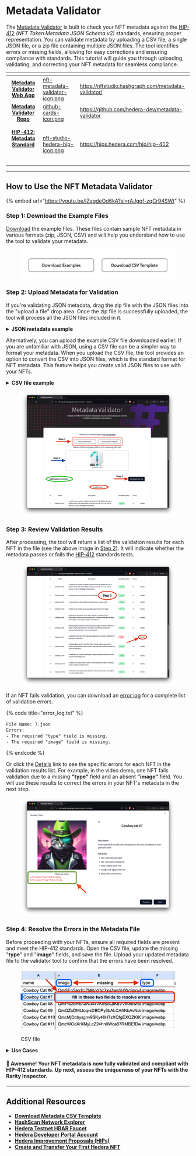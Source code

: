 # Metadata Validator

The [Metadata Validator](https://www.nfttoolkit.app/metadata-validator/) is built to check your NFT metadata against the [HIP-412](https://hips.hedera.com/hip/hip-412) _(NFT Token Metadata JSON Schema v2)_ standards, ensuring proper representation. You can validate metadata by uploading a CSV file, a single JSON file, or a zip file containing multiple JSON files. The tool identifies errors or missing fields, allowing for easy corrections and ensuring compliance with standards. This tutorial will guide you through uploading, validating, and correcting your NFT metadata for seamless compliance.

<table data-view="cards"><thead><tr><th align="center"></th><th data-hidden data-card-cover data-type="files"></th><th data-hidden data-card-target data-type="content-ref"></th></tr></thead><tbody><tr><td align="center"><a href="https://nftstudio.hashgraph.com/metadata-validator/"><strong>Metadata Validator Web App</strong></a></td><td><a href="../../.gitbook/assets/nft-metadata-validator-icon.png">nft-metadata-validator-icon.png</a></td><td><a href="https://nftstudio.hashgraph.com/metadata-validator/">https://nftstudio.hashgraph.com/metadata-validator/</a></td></tr><tr><td align="center"><a href="https://github.com/hedera-dev/metadata-validator"><strong>Metadata Validator Repo</strong></a></td><td><a href="../../.gitbook/assets/github-cards-icon.png">github-cards-icon.png</a></td><td><a href="https://github.com/hedera-dev/metadata-validator">https://github.com/hedera-dev/metadata-validator</a></td></tr><tr><td align="center"><p><a href="https://hips.hedera.com/hip/hip-412"><strong>HIP-412: Metadata Standard</strong></a></p><p><br></p></td><td><a href="../../.gitbook/assets/nft-studio-hedera-hip-icon.png">nft-studio-hedera-hip-icon.png</a></td><td><a href="https://hips.hedera.com/hip/hip-412">https://hips.hedera.com/hip/hip-412</a></td></tr></tbody></table>

***

## How to Use the NFT Metadata Validator

{% embed url="https://youtu.be/IZagdeOd6kA?si=rAJgqf-zqCr94SWt" %}

### Step 1: Download the Example Files

[Download](https://nftstudio.hashgraph.com/metadata-validator/) the example files. These files contain sample NFT metadata in various formats (zip, JSON, CSV) and will help you understand how to use the tool to validate your metadata.

<figure><img src="../../.gitbook/assets/nft-studio-example-files-download-buttons.png" alt=""><figcaption></figcaption></figure>

### Step 2: Upload Metadata for Validation

If you're validating JSON metadata, drag the zip file with the JSON files into the "upload a file" drop area. Once the zip file is successfully uploaded, the tool will process all the JSON files included in it. &#x20;

<details>

<summary><strong>JSON metadata example</strong></summary>

{% code title="7.json" %}
```json5
{
  "image": "Qma7YUAcUa4WZymcAJduafmpdmy34ZTpJpnbLweVQ6p5cA",
  "type": "image/webp",
  "name": "Cowboy cat #7",
  "description": "A daring blend of the wild west and cyberpunk, this cat is a trailblazer in neon green and silver.",
  "attributes": [
    { "trait_type": "face", "value": "cybernetic eye patch" },
    { "trait_type": "hair", "value": "neon green cowboy hat" },
    { "trait_type": "body", "value": "metallic silver vest" },
    { "trait_type": "background", "value": "digital wild west" },
    { "trait_type": "personality", "value": "adventurous" }
  ]
}

```
{% endcode %}

</details>

Alternatively, you can upload the example CSV file downloaded earlier. If you are unfamiliar with JSON, using a CSV file can be a simpler way to format your metadata. When you upload the CSV file, the tool provides an option to convert the CSV into JSON files, which is the standard format for NFT metadata. This feature helps you create valid JSON files to use with your NFTs.

<details>

<summary><strong>CSV file example</strong></summary>

{% code title="example-3.csv" %}
```csv
name,creator,creatorDID,description,image,type,properties,,attributes,,,,,
--,--,--,--,--,--,external_url,url,face,hair,body,background,head,personality
Cowboy Cat #1,,,"A cat that is a cowboy, embodying the spirit of the Wild West with a modern twist. This brave feline is not just any cat - it's a cat with a mission, a cat on the edge of adventure.",QmZVVALmDcoqgYmTJAqGUkyosEeMZYUdnar7m2z89QABwa,image/webp,,,holographic beard,white bucket cap,purple sweater with satchel,grey,gradient 2
Cowboy Cat #2,,,"An adventurous cat cowboy in the Wild West.",QmZ7EEZuqCqaxVUJwvbpGb7hXUaBZjUxzpAKk8Ld7ZjJTT,image/webp,,,smirking,black stetson,red bandana and blue jeans,desert,large sombrero
Cowboy Cat #3,,,"A cat ready for a night adventure, dressed in a cowboy outfit.",QmaNUz31TLU2SUgxVb3gPq82ZuQJq9yajMDJdWrWGdaXdP,image/webp,,,mysterious,hidden under a hat,cloaked figure,night desert,wearing a classic cowboy hat
Cowboy Cat #4,,,"A fearless cat cowboy standing boldly against the desert night.",QmXPXQaG27cFW7MS2pAj76njwHg3whfaZ8BY6NENz1ZECQ,image/webp,,,adventurous,visible under the moonlight,dark cloak with sheriff's badge,desert,wearing a cowboy hat with a wide brim
Cowboy Cat #5,,,"Ready for an adventure in the wild, wild west, Cowboy Cat #5 showcases a humorous and colorful style. This feline sheriff is all about fun and games, donning a bright red bandana and a shiny sheriff's badge.",,,,,smirking,brown cowboy hat,sheriff's badge,desert,bright red bandana
Cowboy Cat #6,,,"Embracing the mysteries of the wild west at night, Cowboy Cat #6 is all set for a nocturnal adventure. Dressed in a dark blue cowboy hat adorned with gold stars and a matching vest, this feline explorer is ready to roam the moonlit deserts.",QmSEp5ap1UZMKoYbc7xu7we5HWc9pov8CqJN4TjzTy47ec,image/webp,,,adventurous,dark blue cowboy hat with gold stars,dark blue with gold buttons,night desert,light blue neckerchief
Cowboy Cat #7,,,"A daring blend of the wild west and cyberpunk, this cat is a trailblazer in neon green and silver.",Qma7YUAcUa4WZymcAJduafmpdmy34ZTpJpnbLweVQ6p5cA,image/webp,,,cybernetic eye patch,neon green cowboy hat,metallic silver vest,digital wild west,,adventurous
Cowboy Cat #8,,,"Embodying the spirit of the Wild West, this cat cowboy stands as a symbol of traditional cowboy values, adorned with a wide-brimmed hat and a red bandana.",QmPie2bH6AaNu4xVKdSoQtK6VVM8owfsqojQpApiTddyD4,image/webp,,,welcoming smile,wide-brimmed cowboy hat,brown leather vest,desert landscape,red bandana
Cowboy Cat #9,,,"A confident cat cowboy standing in a desert landscape with cacti and a sunset in the background.",QmQZoDMLtoqrsDBCPy3bALCAfrNbAvNJqSmwBssACX13ya,image/webp,,,wide-brimmed,bandana,sheriff,desert sunset,confident
Cowboy Cat #10,,,"A playful cat cowboy with a calico or tortoiseshell fur pattern, holding a lasso in a typical western town.",QmcMjDcbysgnv9SKy48H7zXQfgEXQZK6QxQMRj9vG19Y8Z,image/webp,,,tilted cowboy,playful smirk,calico/tortoiseshell,western town,nice
Cowboy Cat #11,,,"A futuristic cat cowboy with cybernetic enhancements and neon lights, in a sci-fi western town.",QmcWCoXrXMyLcZ24hn8Wca87RMBEfDwUeE5CTfmhLGgvx5,image/webp,,,high-tech cowboy,cloak,calico/tortoiseshell,neon-lit western town,cybernetic
```
{% endcode %}



</details>

<figure><img src="../../.gitbook/assets/nft-studio-metadata-validator-upload.png" alt=""><figcaption></figcaption></figure>

### Step 3: Review Validation Results

After processing, the tool will return a list of the validation results for each NFT in the file (see the above image in [Step 2](metadata-validator.md#step-2-upload-metadata-for-validation)). It will indicate whether the metadata passes or fails the [HIP-412](https://hips.hedera.com/hip/hip-412)  standards tests.&#x20;

<figure><img src="../../.gitbook/assets/nft-studio-metadata-validation-results.png" alt=""><figcaption></figcaption></figure>

If an NFT fails validation, you can download an [error log](metadata-validator.md#error-log) for a complete list of validation errors.

{% code title="error_log.txt" %}
```
File Name: 7.json
Errors:
- The required "type" field is missing.
- The required "image" field is missing.
```
{% endcode %}

Or click the [Details](metadata-validator.md#details) link to see the specific errors for each NFT in the validation results list. For example, in the video demo, one NFT fails validation due to a missing **"type"** field and an absent **"image"** field. You will use these results to correct the errors in your NFT's metadata in the next step.

<figure><img src="../../.gitbook/assets/nft-metadata-validator-errors.png" alt=""><figcaption></figcaption></figure>

### Step 4: Resolve the Errors in the Metadata File&#x20;

Before proceeding with your NFTs, ensure all required fields are present and meet the HIP-412 standards. Open the CSV file, update the missing "**type**" and "**image**" fields, and save the file. Upload your updated metadata file to the validator tool to confirm that the errors have been resolved.

<figure><img src="../../.gitbook/assets/nft-studio-metadata-resolve-error-csv.png" alt="" width="563"><figcaption><p>CSV file</p></figcaption></figure>

<details>

<summary><strong>Use Cases</strong></summary>

* Before minting your NFTs on Hedera, use the Metadata Validator to ensure all metadata meets HIP-412 standards, preventing errors during token creation.
* If you have a large collection, you can validate multiple JSON files simultaneously by uploading them as a `.zip` file, saving time in verifying consistency across all NFTs.
* The tool provides a step-by-step report on any errors or missing fields, allowing you to make corrections and re-upload your file until compliance is achieved, ensuring a smooth minting process.

</details>

#### 🎉 Awesome! Your NFT metadata is now fully validated and compliant with HIP-412 standards. Up next, assess the uniqueness of your NFTs with the Rarity Inspector.

***

## Additional Resources

* [**Download Metadata CSV Template**](https://www.nfttoolkit.app/metadata-validator/templates/csv-template.csv)
* [**HashScan Network Explorer**](https://hashscan.io/)
* [**Hedera Testnet HBAR Faucet**](https://portal.hedera.com/faucet)&#x20;
* [**Hedera Developer Portal Account**](https://portal.hedera.com/)
* [**Hedera Improvement Proposals (HIPs)**](https://hips.hedera.com/)
* [**Create and Transfer Your First Hedera NFT**](../../tutorials/token/create-and-transfer-your-first-nft.md)
